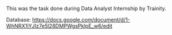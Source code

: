 This was the task done during Data Analyst Internship by Trainity.

Database: https://docs.google.com/document/d/1-WhNRX1iYJIz7e5l28DMPWgsPklpE_w6/edit
